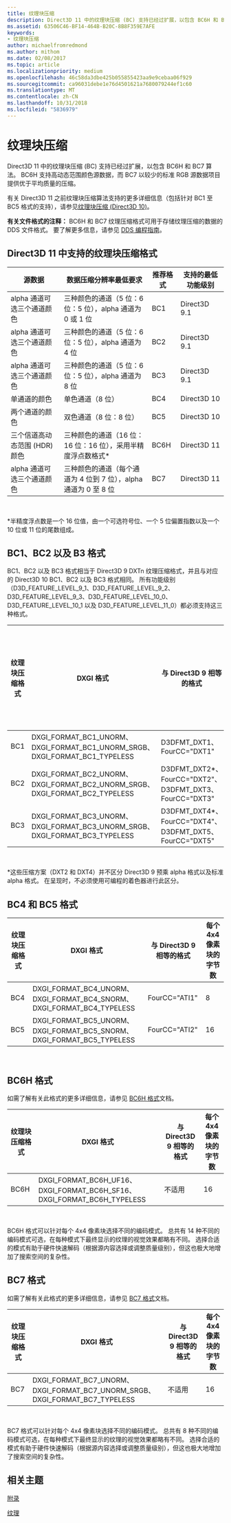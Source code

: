 ```yaml
---
title: 纹理块压缩
description: Direct3D 11 中的纹理块压缩 (BC) 支持已经过扩展，以包含 BC6H 和 BC7 算法。
ms.assetid: 63506C46-BF14-464B-B20C-8B8F359E7AFE
keywords:
- 纹理块压缩
author: michaelfromredmond
ms.author: mithom
ms.date: 02/08/2017
ms.topic: article
ms.localizationpriority: medium
ms.openlocfilehash: 46c58da3dbe425b055855423aa9e9cebaa06f929
ms.sourcegitcommit: ca96031debe1e76d4501621a7680079244ef1c60
ms.translationtype: MT
ms.contentlocale: zh-CN
ms.lasthandoff: 10/31/2018
ms.locfileid: "5836979"
---
```

# <a name="texture-block-compression"></a>纹理块压缩


Direct3D 11 中的纹理块压缩 (BC) 支持已经过扩展，以包含 BC6H 和 BC7 算法。 BC6H 支持高动态范围颜色源数据，而 BC7 以较少的标准 RGB 源数据项目提供优于平均质量的压缩。

有关 Direct3D 11 之前纹理块压缩算法支持的更多详细信息（包括针对 BC1 至 BC5 格式的支持），请参见[纹理块压缩 (Direct3D 10)](https://msdn.microsoft.com/library/windows/desktop/bb694531)。

**有关文件格式的注释：** BC6H 和 BC7 纹理压缩格式可用于存储纹理压缩的数据的 DDS 文件格式。 要了解更多信息，请参见 [DDS 编程指南](https://msdn.microsoft.com/library/windows/desktop/bb943991)。

## <a name="span-idblockcompressionformatssupportedindirect3d11spanspan-idblockcompressionformatssupportedindirect3d11spanspan-idblockcompressionformatssupportedindirect3d11spanblock-compression-formats-supported-in-direct3d-11"></a><span id="Block_Compression_Formats_Supported_in_Direct3D_11"></span><span id="block_compression_formats_supported_in_direct3d_11"></span><span id="BLOCK_COMPRESSION_FORMATS_SUPPORTED_IN_DIRECT3D_11"></span>Direct3D 11 中支持的纹理块压缩格式


| 源数据                                  | 数据压缩分辨率最低要求                              | 推荐格式 | 支持的最低功能级别 |
|----------------------------------------------|---------------------------------------------------------------------------|--------------------|---------------------------------|
| alpha 通道可选三个通道颜色       | 三种颜色的通道（5 位：6 位：5 位），alpha 通道为 0 或 1 位  | BC1                | Direct3D 9.1                    |
| alpha 通道可选三个通道颜色       | 三种颜色的通道（5 位：6 位：5 位），alpha 通道为 4 位         | BC2                | Direct3D 9.1                    |
| alpha 通道可选三个通道颜色       | 三种颜色的通道（5 位：6 位：5 位），alpha 通道为 8 位          | BC3                | Direct3D 9.1                    |
| 单通道的颜色                            | 单色通道（8 位）                                                | BC4                | Direct3D 10                     |
| 两个通道的颜色                            | 双色通道（8 位：8 位）                                        | BC5                | Direct3D 10                     |
| 三个信道高动态范围 (HDR) 颜色 | 三种颜色的通道（16 位：16 位：16 位），采用半精度浮点数格式\* | BC6H               | Direct3D 11                     |
| alpha 通道可选三个通道颜色  | 三种颜色的通道（每个通道为 4 位到 7 位），alpha 通道为 0 至 8 位  | BC7                | Direct3D 11                     |

 

\*半精度浮点数是一个 16 位值，由一个可选符号位、一个 5 位偏置指数以及一个 10 位或 11 位的尾数组成。
## <a name="span-idbc1bc2andb3formatsspanspan-idbc1bc2andb3formatsspanspan-idbc1bc2andb3formatsspanbc1-bc2-and-b3-formats"></a><span id="BC1__BC2__and_B3_Formats"></span><span id="bc1__bc2__and_b3_formats"></span><span id="BC1__BC2__AND_B3_FORMATS"></span>BC1、BC2 以及 B3 格式


BC1、BC2 以及 BC3 格式相当于 Direct3D 9 DXTn 纹理压缩格式，并且与对应的 Direct3D 10 BC1、BC2 以及 BC3 格式相同。 所有功能级别（D3D\_FEATURE\_LEVEL\_9\_1、D3D\_FEATURE\_LEVEL\_9\_2、D3D\_FEATURE\_LEVEL\_9\_3、D3D\_FEATURE\_LEVEL\_10\_0、D3D\_FEATURE\_LEVEL\_10\_1 以及 D3D\_FEATURE\_LEVEL\_11\_0）都必须支持这三种格式。

| 纹理块压缩格式 | DXGI 格式                                                                           | 与 Direct3D 9 相等的格式                               | 每个 4x4 像素块的字节数 |
|--------------------------|---------------------------------------------------------------------------------------|------------------------------------------------------------|---------------------------|
| BC1                      | DXGI\_FORMAT\_BC1\_UNORM、DXGI\_FORMAT\_BC1\_UNORM\_SRGB、DXGI\_FORMAT\_BC1\_TYPELESS | D3DFMT\_DXT1、FourCC="DXT1"                                | 8                         |
| BC2                      | DXGI\_FORMAT\_BC2\_UNORM、DXGI\_FORMAT\_BC2\_UNORM\_SRGB、DXGI\_FORMAT\_BC2\_TYPELESS | D3DFMT\_DXT2\*、FourCC="DXT2"、D3DFMT\_DXT3、FourCC="DXT3" | 16                        |
| BC3                      | DXGI\_FORMAT\_BC3\_UNORM、DXGI\_FORMAT\_BC3\_UNORM\_SRGB、DXGI\_FORMAT\_BC3\_TYPELESS | D3DFMT\_DXT4\*、FourCC="DXT4"、D3DFMT\_DXT5、FourCC="DXT5" | 16                        |

 

\*这些压缩方案（DXT2 和 DXT4）并不区分 Direct3D 9 预乘 alpha 格式以及标准 alpha 格式。 在呈现时，不必须使用可编程的着色器进行此区分。

## <a name="span-idbc4andbc5formatsspanspan-idbc4andbc5formatsspanspan-idbc4andbc5formatsspanbc4-and-bc5-formats"></a><span id="BC4_and_BC5_Formats"></span><span id="bc4_and_bc5_formats"></span><span id="BC4_AND_BC5_FORMATS"></span>BC4 和 BC5 格式


| 纹理块压缩格式 | DXGI 格式                                                                     | 与 Direct3D 9 相等的格式 | 每个 4x4 像素块的字节数 |
|--------------------------|---------------------------------------------------------------------------------|------------------------------|---------------------------|
| BC4                      | DXGI\_FORMAT\_BC4\_UNORM、DXGI\_FORMAT\_BC4\_SNORM、DXGI\_FORMAT\_BC4\_TYPELESS | FourCC="ATI1"                | 8                         |
| BC5                      | DXGI\_FORMAT\_BC5\_UNORM、DXGI\_FORMAT\_BC5\_SNORM、DXGI\_FORMAT\_BC5\_TYPELESS | FourCC="ATI2"                | 16                        |

 

## <a name="span-idbc6hformatspanspan-idbc6hformatspanspan-idbc6hformatspanbc6h-format"></a><span id="BC6H_Format"></span><span id="bc6h_format"></span><span id="BC6H_FORMAT"></span>BC6H 格式


如需了解有关此格式的更多详细信息，请参见 [BC6H 格式](https://msdn.microsoft.com/library/windows/desktop/hh308952)文档。

| 纹理块压缩格式 | DXGI 格式                                                                      | 与 Direct3D 9 相等的格式 | 每个 4x4 像素块的字节数 |
|--------------------------|----------------------------------------------------------------------------------|------------------------------|---------------------------|
| BC6H                     | DXGI\_FORMAT\_BC6H\_UF16、DXGI\_FORMAT\_BC6H\_SF16、DXGI\_FORMAT\_BC6H\_TYPELESS | 不适用                          | 16                        |

 

BC6H 格式可以针对每个 4x4 像素块选择不同的编码模式。 总共有 14 种不同的编码模式可选，在每种模式下最终显示的纹理的视觉效果都略有不同。 选择合适的模式有助于硬件快速解码（根据源内容选择或调整质量级别），但这也极大地增加了搜索空间的复杂性。

## <a name="span-idbc7formatspanspan-idbc7formatspanspan-idbc7formatspanbc7-format"></a><span id="BC7_Format"></span><span id="bc7_format"></span><span id="BC7_FORMAT"></span>BC7 格式


如需了解有关此格式的更多详细信息，请参见 [BC7 格式](https://msdn.microsoft.com/library/windows/desktop/hh308953)文档。

| 纹理块压缩格式 | DXGI 格式                                                                           | 与 Direct3D 9 相等的格式 | 每个 4x4 像素块的字节数 |
|--------------------------|---------------------------------------------------------------------------------------|------------------------------|---------------------------|
| BC7                      | DXGI\_FORMAT\_BC7\_UNORM、DXGI\_FORMAT\_BC7\_UNORM\_SRGB、DXGI\_FORMAT\_BC7\_TYPELESS | 不适用                          | 16                        |

 

BC7 格式可以针对每个 4x4 像素块选择不同的编码模式。 总共有 8 种不同的编码模式可选，在每种模式下最终显示的纹理的视觉效果都略有不同。 选择合适的模式有助于硬件快速解码（根据源内容选择或调整质量级别），但这也极大地增加了搜索空间的复杂性。

## <a name="span-idrelated-topicsspanrelated-topics"></a><span id="related-topics"></span>相关主题


[附录](appendix.md)

[纹理](https://msdn.microsoft.com/library/windows/desktop/ff476902)

 

 




